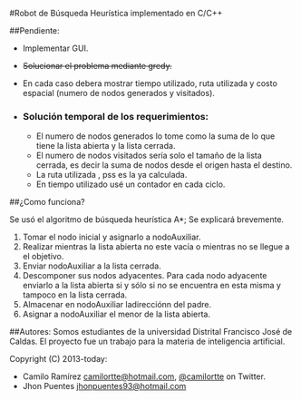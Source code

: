 #Robot de Búsqueda Heurística implementado en C/C++


##Pendiente:

* Implementar GUI.
* ~~Solucionar el problema mediante  gredy.~~
* En cada caso debera mostrar tiempo utilizado, ruta utilizada y costo espacial (numero de nodos generados y visitados).

* ###  Solución temporal de los requerimientos:
  * El numero de nodos generados lo tome como la suma de lo que tiene la lista abierta y la lista cerrada.
  * El numero de nodos visitados sería solo el tamaño de la lista cerrada, es decir la suma de nodos desde el origen hasta el destino.
  * La ruta utilizada , pss es la ya calculada.
  * En tiempo utilizado usé un contador en cada ciclo.


##¿Como funciona?

Se usó el algoritmo de búsqueda heurística A*; Se explicará brevemente.

1. Tomar el nodo inicial y asignarlo a nodoAuxiliar.
2. Realizar mientras la lista abierta no este vacía o mientras no se llegue a el objetivo.
  1. Enviar nodoAuxiliar a la lista cerrada.
  2. Descomponer sus nodos adyacentes. Para cada nodo adyacente enviarlo a la lista abierta si y sólo si no se encuentra en esta misma y tampoco en la lista cerrada.
  3. Almacenar en nodoAuxiliar ladirecciónn del padre.
  4. Asignar a nodoAuxiliar el menor de la lista abierta.


##Autores:
Somos estudiantes de la universidad Distrital Francisco José de Caldas. El proyecto fue un trabajo para la materia de inteligencia artificial.

Copyright (C) 2013-today:
* Camilo Ramírez camilortte@hotmail.com, [@camilortte](https://twitter.com/camilortte) on Twitter.
* Jhon Puentes jhonpuentes93@hotmail.com
